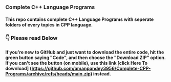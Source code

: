 ### Complete C++ Language Programs
#### This repo contains complete C++ Language Programs with seperate folders of every topics in CPP language.
### 👇 Please read Below
#### If you're new to GitHub and just want to download the entire code, hit the green button saying "Code", and then choose the "Download ZIP" option. If you can't see the button (on mobile), use this link [click Here To download] (https://github.com/amanpandey3956/Complete-CPP-Programs/archive/refs/heads/main.zip) instead.

